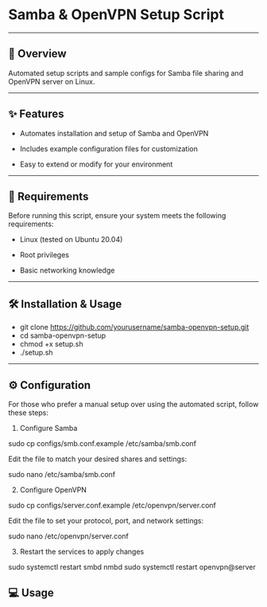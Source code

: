 # Samba & OpenVPN Setup Script
--------------------------------------------------------------------------------------------------

## 📖 Overview

Automated setup scripts and sample configs for Samba file sharing and OpenVPN server on Linux.

--------------------------------------------------------------------------------------------------

## ✨ Features

 - Automates installation and setup of Samba and OpenVPN

 - Includes example configuration files for customization

 - Easy to extend or modify for your environment

----------------------------------------------------------------------------------------------------

## 🚀 Requirements

Before running this script, ensure your system meets the following requirements:
  - Linux (tested on Ubuntu 20.04)

  - Root privileges

  - Basic networking knowledge
    
--------------------------------------------------------------------------------------------------

## 🛠️ Installation & Usage

 - git clone https://github.com/yourusername/samba-openvpn-setup.git
 - cd samba-openvpn-setup
 - chmod +x setup.sh
 - ./setup.sh

--------------------------------------------------------------------------------------------------

## ⚙️ Configuration

For those who prefer a manual setup over using the automated script, follow these steps:
1. Configure Samba

sudo cp configs/smb.conf.example /etc/samba/smb.conf

Edit the file to match your desired shares and settings:

sudo nano /etc/samba/smb.conf

2. Configure OpenVPN

sudo cp configs/server.conf.example /etc/openvpn/server.conf

Edit the file to set your protocol, port, and network settings:

sudo nano /etc/openvpn/server.conf

3. Restart the services to apply changes

sudo systemctl restart smbd nmbd
sudo systemctl restart openvpn@server

## 💻 Usage


